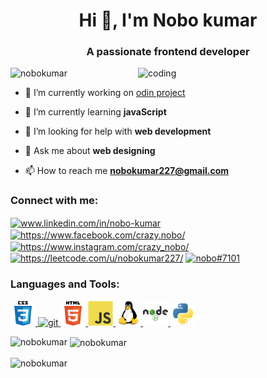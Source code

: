 <h1 align="center">Hi 👋, I'm Nobo kumar</h1>
<h3 align="center">A passionate frontend developer</h3>
<img align="right" alt = "coding" width = "300" src ="https://media3.giphy.com/media/bGgsc5mWoryfgKBx1u/200w.gif?cid=6c09b952qmgrsotwmoc9trhizkabiyjam2rzuezuajl6g871&ep=v1_gifs_search&rid=200w.gif&ct=g">
 
<p align="left"> <img src="https://komarev.com/ghpvc/?username=nobokumar&label=Profile%20views&color=0e75b6&style=flat" alt="nobokumar" /> </p>

- 🔭 I’m currently working on [odin project](https://www.theodinproject.com/)

- 🌱 I’m currently learning **javaScript**

- 🤝 I’m looking for help with **web development**

- 💬 Ask me about **web designing**

- 📫 How to reach me **nobokumar227@gmail.com**


<h3 align="left">Connect with me:</h3>
<p align="left">
<a href="https://linkedin.com/in/www.linkedin.com/in/nobo-kumar" target="blank"><img align="center" src="https://raw.githubusercontent.com/rahuldkjain/github-profile-readme-generator/master/src/images/icons/Social/linked-in-alt.svg" alt="www.linkedin.com/in/nobo-kumar" height="30" width="40" /></a>
<a href="https://fb.com/https://www.facebook.com/crazy.nobo/" target="blank"><img align="center" src="https://raw.githubusercontent.com/rahuldkjain/github-profile-readme-generator/master/src/images/icons/Social/facebook.svg" alt="https://www.facebook.com/crazy.nobo/" height="30" width="40" /></a>
<a href="https://instagram.com/https://www.instagram.com/crazy_nobo/" target="blank"><img align="center" src="https://raw.githubusercontent.com/rahuldkjain/github-profile-readme-generator/master/src/images/icons/Social/instagram.svg" alt="https://www.instagram.com/crazy_nobo/" height="30" width="40" /></a>
<a href="https://www.leetcode.com/https://leetcode.com/u/nobokumar227/" target="blank"><img align="center" src="https://raw.githubusercontent.com/rahuldkjain/github-profile-readme-generator/master/src/images/icons/Social/leet-code.svg" alt="https://leetcode.com/u/nobokumar227/" height="30" width="40" /></a>
<a href="https://discord.gg/nobo#7101" target="blank"><img align="center" src="https://raw.githubusercontent.com/rahuldkjain/github-profile-readme-generator/master/src/images/icons/Social/discord.svg" alt="nobo#7101" height="30" width="40" /></a>
</p>

<h3 align="left">Languages and Tools:</h3>
<p align="left"> <a href="https://www.w3schools.com/css/" target="_blank" rel="noreferrer"> <img src="https://raw.githubusercontent.com/devicons/devicon/master/icons/css3/css3-original-wordmark.svg" alt="css3" width="40" height="40"/> </a> <a href="https://git-scm.com/" target="_blank" rel="noreferrer"> <img src="https://www.vectorlogo.zone/logos/git-scm/git-scm-icon.svg" alt="git" width="40" height="40"/> </a> <a href="https://www.w3.org/html/" target="_blank" rel="noreferrer"> <img src="https://raw.githubusercontent.com/devicons/devicon/master/icons/html5/html5-original-wordmark.svg" alt="html5" width="40" height="40"/> </a> <a href="https://developer.mozilla.org/en-US/docs/Web/JavaScript" target="_blank" rel="noreferrer"> <img src="https://raw.githubusercontent.com/devicons/devicon/master/icons/javascript/javascript-original.svg" alt="javascript" width="40" height="40"/> </a> <a href="https://www.linux.org/" target="_blank" rel="noreferrer"> <img src="https://raw.githubusercontent.com/devicons/devicon/master/icons/linux/linux-original.svg" alt="linux" width="40" height="40"/> </a> <a href="https://nodejs.org" target="_blank" rel="noreferrer"> <img src="https://raw.githubusercontent.com/devicons/devicon/master/icons/nodejs/nodejs-original-wordmark.svg" alt="nodejs" width="40" height="40"/> </a> <a href="https://www.python.org" target="_blank" rel="noreferrer"> <img src="https://raw.githubusercontent.com/devicons/devicon/master/icons/python/python-original.svg" alt="python" width="40" height="40"/> </a> </p>

<!--START_SECTION:waka-->
<!--END_SECTION:waka-->

<p><img align="left" src="https://github-readme-stats.vercel.app/api/top-langs?username=nobokumar&show_icons=true&locale=en&layout=compact" alt="nobokumar" /></p>

<p>&nbsp;<img align="center" src="https://github-readme-stats.vercel.app/api?username=nobokumar&show_icons=true&locale=en" alt="nobokumar" /></p>

<p><img align="center" src="https://github-readme-streak-stats.herokuapp.com/?user=nobokumar&" alt="nobokumar" /></p>

